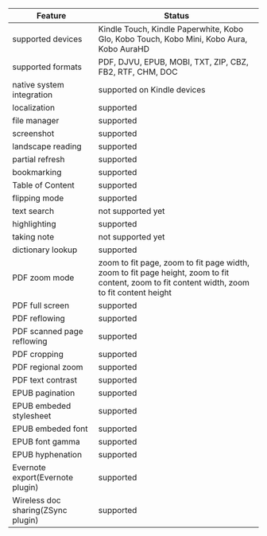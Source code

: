 | Feature |  Status  |
| ------ | ------ |
|  supported devices  |  Kindle Touch, Kindle Paperwhite, Kobo Glo, Kobo Touch, Kobo Mini, Kobo Aura, Kobo AuraHD  |
|  supported formats  |  PDF, DJVU, EPUB, MOBI, TXT, ZIP, CBZ, FB2, RTF, CHM, DOC  |
| native system integration | supported on Kindle devices |
| localization | supported |
| file manager | supported |
| screenshot | supported |
| landscape reading | supported |
| partial refresh | supported |
| bookmarking | supported |
| Table of Content | supported |
| flipping mode | supported |
| text search | not supported yet |
| highlighting | supported |
| taking note | not supported yet |
| dictionary lookup | supported |
| PDF zoom mode | zoom to fit page, zoom to fit page width, zoom to fit page height, zoom to fit content, zoom to fit content width, zoom to fit content height|
| PDF full screen | supported |
| PDF reflowing | supported |
| PDF scanned page reflowing | supported |
| PDF cropping | supported |
| PDF regional zoom | supported |
| PDF text contrast | supported |
| EPUB pagination | supported |
| EPUB embeded stylesheet | supported |
| EPUB embeded font | supported |
| EPUB font gamma | supported |
| EPUB hyphenation | supported |
| Evernote export(Evernote plugin) | supported |
| Wireless doc sharing(ZSync plugin) | supported |